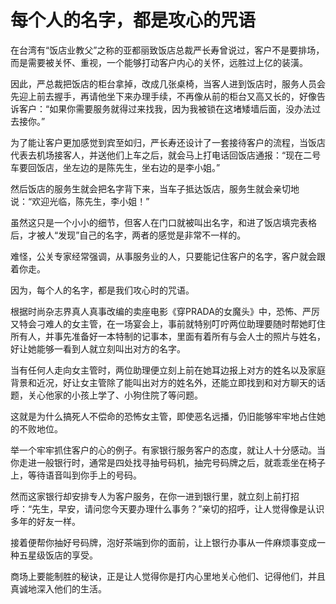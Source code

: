 # 每个人的名字，都是攻心的咒语

在台湾有“饭店业教父”之称的亚都丽致饭店总裁严长寿曾说过，客户不是要排场，而是需要被关怀、重视，一个能够打动客户内心的关怀，远胜过上亿的装潢。 

因此，严总裁把饭店的柜台拿掉，改成几张桌椅，当客人进到饭店时，服务人员会先迎上前去握手，再请他坐下来办理手续，不再像从前的柜台又高又长的，好像告诉客户：“如果你需要服务就得过来找我，因为我被锁在这堵矮墙后面，没办法过去接你。” 

为了能让客户更加感觉到宾至如归，严长寿还设计了一套接待客户的流程，当饭店代表去机场接客人，并送他们上车之后，就会马上打电话回饭店通报：“现在二号车要回饭店，坐左边的是陈先生，坐右边的是李小姐。” 

然后饭店的服务生就会把名字背下来，当车子抵达饭店，服务生就会亲切地说：“欢迎光临，陈先生，李小姐！” 

虽然这只是一个小小的细节，但客人在门口就被叫出名字，和进了饭店填完表格后，才被人“发现”自己的名字，两者的感觉是非常不一样的。 

难怪，公关专家经常强调，从事服务业的人，只要能记住客户的名字，客户就会跟着你走。 

因为，每个人的名字，都是我们攻心时的咒语。 

根据时尚杂志界真人真事改编的卖座电影《穿PRADA的女魔头》中，恐怖、严厉又特会刁难人的女主管，在一场宴会上，事前就特别叮咛两位助理要随时帮她盯住所有人，并事先准备好一本特制的记事本，里面有着所有与会人士的照片与姓名，好让她能够一看到人就立刻叫出对方的名字。 

当有任何人走向女主管时，两位助理便立刻上前在她耳边报上对方的姓名以及家庭背景和近况，好让女主管除了能叫出对方的姓名外，还能立即找到和对方聊天的话题，关心他家的小孩上学了、小狗住院了等问题。 

这就是为什么搞死人不偿命的恐怖女主管，即使恶名远播，仍旧能够牢牢地占住她的不败地位。 

举一个牢牢抓住客户的心的例子。有家银行服务客户的态度，就让人十分感动。当你走进一般银行时，通常是四处找寻抽号码机，抽完号码牌之后，就乖乖坐在椅子上，等待语音叫到你手上的号码。 

然而这家银行却安排专人为客户服务，在你一进到银行里，就立刻上前打招呼：“先生，早安，请问您今天要办理什么事务？”亲切的招呼，让人觉得像是认识多年的好友一样。 

接着便帮你抽好号码牌，泡好茶端到你的面前，让上银行办事从一件麻烦事变成一种五星级饭店的享受。 

商场上要能制胜的秘诀，正是让人觉得你是打内心里地关心他们、记得他们，并且真诚地深入他们的生活。